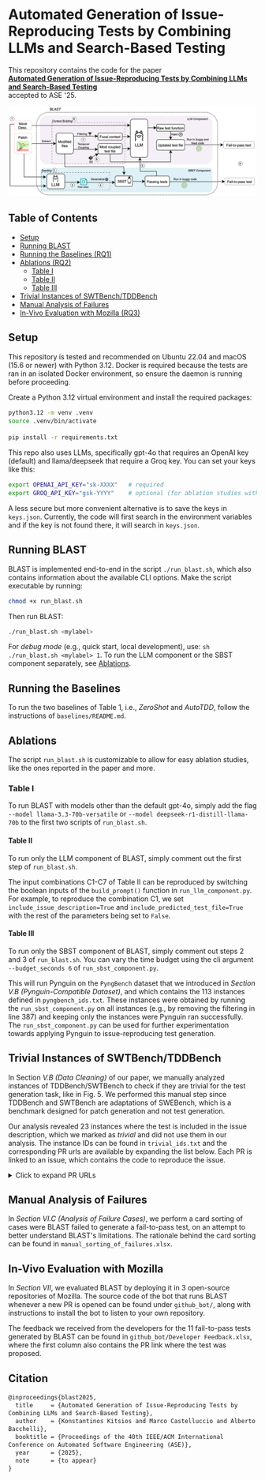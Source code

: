 # Automated Generation of Issue-Reproducing Tests by Combining LLMs and Search-Based Testing

This repository contains the code for the paper  
[**Automated Generation of Issue-Reproducing Tests by Combining LLMs and Search-Based Testing**](https://arxiv.org/pdf/2509.01616)  
accepted to ASE '25.

<p align="center">
  <img src="assets/blast.png" alt="Overview Figure" width="700"/>
</p>


## Table of Contents
- [Setup](#setup)
- [Running BLAST](#running-blast)
- [Running the Baselines (RQ1)](#running-the-baselines)
- [Ablations (RQ2)](#placeholder-section-2)
  - [Table I](#table-i)
  - [Table II](#table-ii)
  - [Table III](#table-iii)
- [Trivial Instances of SWTBench/TDDBench](#trivial-instances-of-swtbenchtddbench)
- [Manual Analysis of Failures](#manual-analysis-of-failures)
- [In-Vivo Evaluation with Mozilla (RQ3)](#in-vivo-evaluation-with-mozilla)


## Setup
This repository is tested and recommended on Ubuntu 22.04 and macOS (15.6 or newer) with Python 3.12. Docker is required because the tests are ran in an isolated Docker environment, so ensure the daemon is running before proceeding.

Create a Python 3.12 virtual environment and install the required packages:
```sh
python3.12 -m venv .venv
source .venv/bin/activate

pip install -r requirements.txt
```

This repo also uses LLMs, specifically gpt-4o that requires an OpenAI key (default) and llama/deepseek that require a Groq key. You can set your keys like this:
```sh
export OPENAI_API_KEY="sk-XXXX"   # required
export GROQ_API_KEY="gsk-YYYY"    # optional (for ablation studies with LLaMA/DeepSeek)
```

A less secure but more convenient alternative is to save the keys in `keys.json`. Currently, the code will first search in the environment variables and if the key is not found there, it will search in `keys.json`.

## Running BLAST
BLAST is implemented end-to-end in the script `./run_blast.sh`, which also contains information about the available CLI options. Make the script executable by running:

```sh
chmod +x run_blast.sh
```

Then run BLAST:

```sh
./run_blast.sh <mylabel>
```

For *debug mode* (e.g., quick start, local development), use: `sh ./run_blast.sh <mylabel> 1`. To run the LLM component or the SBST component separately, see [Ablations](#ablations).


## Running the Baselines
To run the two baselines of Table 1, i.e., *ZeroShot* and *AutoTDD*, follow the instructions of `baselines/README.md`.



## Ablations

The script `run_blast.sh` is customizable to allow for easy ablation studies, like the ones reported in the paper and more.

### Table I
To run BLAST with models other than the default gpt-4o, simply add the flag `--model llama-3.3-70b-versatile` or `--model deepseek-r1-distill-llama-70b` to the first two scripts of `run_blast.sh`.

#### Table II
To run only the LLM component of BLAST, simply comment out the first step of `run_blast.sh`.

The input combinations C1-C7 of Table II can be reproduced by switching the boolean inputs of the `build_prompt()` function in `run_llm_component.py`. For example, to reproduce the combination C1, we set `include_issue_description=True` and `include_predicted_test_file=True` with the rest of the parameters being set to `False`.

#### Table III
To run only the SBST component of BLAST, simply comment out steps 2 and 3 of `run_blast.sh`. You can vary the time budget using the cli argument `--budget_seconds 6` of `run_sbst_component.py`.

This will run Pynguin on the `PyngBench` dataset that we introduced in *Section V.B (Pynguin-Compatible Dataset)*, and which contains the 113 instances defined in `pyngbench_ids.txt`. These instances were obtained by running the `run_sbst_component.py` on all instances (e.g., by removing the filtering in line 387) and keeping only the instances were Pynguin ran successfully. The `run_sbst_component.py` can be used for further experimentation towards applying Pynguin to issue-reproducing test generation.

## Trivial Instances of SWTBench/TDDBench

In Section *V.B (Data Cleaning)* of our paper, we manually analyzed instances of TDDBench/SWTBench to check if they are trivial for the test generation task, like in Fig. 5. We performed this manual step since TDDBench and SWTBench are adaptations of SWEBench, which is a benchmark designed for patch generation and not test generation.

Our analysis revealed 23 instances where the test is included in the issue description, which we marked as *trivial* and did not use them in our analysis. The instance IDs can be found in `trivial_ids.txt` and the corresponding PR urls are available by expanding the list below. Each PR is linked to an issue, which contains the code to reproduce the issue.

<details>
  <summary>Click to expand PR URLs</summary>

- [django/django#16032](https://github.com/django/django/pull/16032)  
- [django/django#15280](https://github.com/django/django/pull/15280)  
- [django/django#15128](https://github.com/django/django/pull/15128)  
- [django/django#15503](https://github.com/django/django/pull/15503)  
- [django/django#13964](https://github.com/django/django/pull/13964)  
- [django/django#11734](https://github.com/django/django/pull/11734)  
- [django/django#14034](https://github.com/django/django/pull/14034)  
- [django/django#16661](https://github.com/django/django/pull/16661)  
- [django/django#11532](https://github.com/django/django/pull/11532)  
- [django/django#11265](https://github.com/django/django/pull/11265)  
- [django/django#12663](https://github.com/django/django/pull/12663)  
- [django/django#15315](https://github.com/django/django/pull/15315)  
- [django/django#11964](https://github.com/django/django/pull/11964)  
- [django/django#15104](https://github.com/django/django/pull/15104)
- [django/django#12273](https://github.com/django/django/pull/12273)  
- [matplotlib/matplotlib#23299](https://github.com/matplotlib/matplotlib/pull/23299)  
- [pytest-dev/pytest#5262](https://github.com/pytest-dev/pytest/pull/5262)
- [pytest-dev/pytest#7432](https://github.com/pytest-dev/pytest/pull/7432)  
- [pytest-dev/pytest#7205](https://github.com/pytest-dev/pytest/pull/7205)  
- [pytest-dev/pytest#7521](https://github.com/pytest-dev/pytest/pull/7521)  
- [pytest-dev/pytest#10051](https://github.com/pytest-dev/pytest/pull/10051)
- [scikit-learn/scikit-learn#13142](https://github.com/scikit-learn/scikit-learn/pull/13142)  
- [sympy/sympy#23824](https://github.com/sympy/sympy/pull/23824)  


</details>

## Manual Analysis of Failures
In *Section VI.C (Analysis of Failure Cases)*, we perform a card sorting of cases were BLAST failed to generate a fail-to-pass test, on an attempt to better understand BLAST's limitations. The rationale behind the card sorting can be found in `manual_sorting_of_failures.xlsx`.


## In-Vivo Evaluation with Mozilla
In *Section VII*, we evaluated BLAST by deploying it in 3 open-source repositories of Mozilla. The source code of the bot that runs BLAST whenever a new PR is opened can be found under `github_bot/`, along with instructions to install the bot to listen to your own repository.

The feedback we received from the developers for the 11 fail-to-pass tests generated by BLAST can be found in `github_bot/Developer Feedback.xlsx`, where the first column also contains the PR link where the test was proposed.

## Citation

```
@inproceedings{blast2025,
  title     = {Automated Generation of Issue-Reproducing Tests by Combining LLMs and Search-Based Testing},
  author    = {Konstantinos Kitsios and Marco Castelluccio and Alberto Bacchelli},
  booktitle = {Proceedings of the 40th IEEE/ACM International Conference on Automated Software Engineering (ASE)},
  year      = {2025},
  note      = {to appear}
}
```
